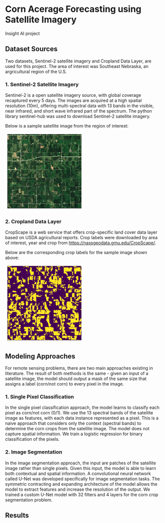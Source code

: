 # Corn Acerage Forecasting using Satellite Imagery
Insight AI project

## Dataset Sources

Two datasets, Sentinel-2 satellite imagery and Cropland Data Layer, are used for this project.
The area of interest was Southeast Nebraska, an argricultural region of the U.S.


### 1. Sentinel-2 Satellite Imagery

Sentinel-2 is a open satellite imagery source, with global coverage recaptured every 5 days. The images are acquired at a high spatial resolution (10m), offering multi-spectral data with 13 bands in the visible, near infrared, and short wave infrared part of the spectrum.
The python library sentinel-hub was used to download Sentinel-2 satellite imagery.

Below is a sample satellite image from the region of interest:

<img src="https://github.com/sophiero/Insight/blob/master/notebooks/figures/satellite_sample.png" width="250"/>


### 2. Cropland Data Layer

CropScape is a web service that offers crop-specific land cover data layer based on USDA agricultural reports.
Crop labels were downloaded by area of interest, year and crop from https://nassgeodata.gmu.edu/CropScape/.

Below are the corresponding crop labels for the sample image shown above:

<img src="https://github.com/sophiero/Insight/blob/master/notebooks/figures/labels_sample.png" width="250"/>


## Modeling Approaches

For remote sensing problems, there are two main approaches existing in literature. The result of both methods is the same - given an input of a satellite image, the model should output a mask of the same size that assigns a label (corn/not corn) to every pixel in the image.

### 1. Single Pixel Classification

In the single pixel classification approach, the model learns to classify each pixel as corn/not corn (0/1). We use the 13 spectral bands of the satellite image as features, with each data instance represented as a pixel. This is a naive approach that considers only the context (spectral bands) to determine the corn crops from the satellite image. The model does not capture spatial information. We train a logistic regression for binary classification of the pixels.

### 2. Image Segmentation

In the image segmentation approach, the input are patches of the satellite image rather than single pixels. Given this input, the model is able to learn both contextual and spatial information. A convolutional neural network called U-Net was developed specifically for image segmentation tasks. The symmetric contracting and expanding architecture of the model allows the model to extract features and increase the resolution of the output. We trained a custom U-Net model with 32 filters and 4 layers for the corn crop segmentation problem.

## Results
